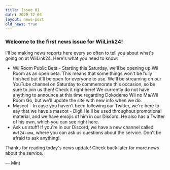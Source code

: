 ```yaml
---
title: Issue 01
date: 2020-12-03
layout: news-post
old_news: true
---
```


### Welcome to the first news issue for WiiLink24!
I'll be making news reports here every so often to tell you about what's going on at WiiLink24. Here's what you need to know:

- Wii Room Public Beta - Starting this Saturday, we'll be opening up Wii Room as an open beta. This means that some things won't be fully finished but it'll be open for everyone to use. We'll be streaming on our YouTube channel on Saturday to commemorate this occasion, so be sure to join us then! Check it right here! We currently do not have anything to announce at this time regarding Dokodemo Wii no Ma/Wii Room Go, but we'll update the site with new info when we do.
- Mascot - In case you haven't been following our Twitter, we're here to say that we have a mascot - Digi! He'll be used throughout promotional material, and we have emojis of him in our Discord. He also has a Twitter of his own, which you can see right here.
- Ask us stuff! If you're in our Discord, we have a new channel called `#wl24-ama`, where you can ask us questions about the service. Don't be afraid to ask anything!

Thanks for reading today's news update! Check back later for more news about the service.

&mdash; Mint
